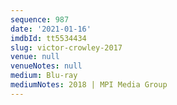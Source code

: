 ```yaml
---
sequence: 987
date: '2021-01-16'
imdbId: tt5534434
slug: victor-crowley-2017
venue: null
venueNotes: null
medium: Blu-ray
mediumNotes: 2018 | MPI Media Group
---
```


